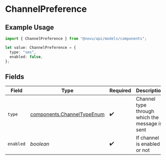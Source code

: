 # ChannelPreference

## Example Usage

```typescript
import { ChannelPreference } from "@novu/api/models/components";

let value: ChannelPreference = {
  type: "sms",
  enabled: false,
};
```

## Fields

| Field                                                                    | Type                                                                     | Required                                                                 | Description                                                              |
| ------------------------------------------------------------------------ | ------------------------------------------------------------------------ | ------------------------------------------------------------------------ | ------------------------------------------------------------------------ |
| `type`                                                                   | [components.ChannelTypeEnum](../../models/components/channeltypeenum.md) | :heavy_check_mark:                                                       | Channel type through which the message is sent                           |
| `enabled`                                                                | *boolean*                                                                | :heavy_check_mark:                                                       | If channel is enabled or not                                             |